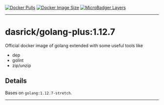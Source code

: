 [![Docker Pulls][dockerpull-image]][dockerpull-url]
[![Docker Image Size][dockerimagesize-image]][dockerimagesize-url]
[![MicroBadger Layers][dockerimagelayer-image]][dockerimagelayer-url]

***

# dasrick/golang-plus:1.12.7

Official docker image of golang extended with some useful tools like

* dep
* golint
* zip/unzip

## Details

Bases on `golang:1.12.7-stretch`.

***

[dockerimagesize-image]: https://img.shields.io/microbadger/image-size/dasrick/golang-plus/1.12.7.svg?style=flat-square
[dockerimagesize-url]: https://hub.docker.com/r/dasrick/golang-plus

[dockerimagelayer-image]: https://img.shields.io/microbadger/layers/dasrick/golang-plus/1.12.7.svg?style=flat-square
[dockerimagelayer-url]: https://hub.docker.com/r/dasrick/golang-plus

[dockerpull-image]: https://img.shields.io/docker/pulls/dasrick/golang-plus.svg?style=flat-square
[dockerpull-url]: https://hub.docker.com/r/dasrick/golang-plus
